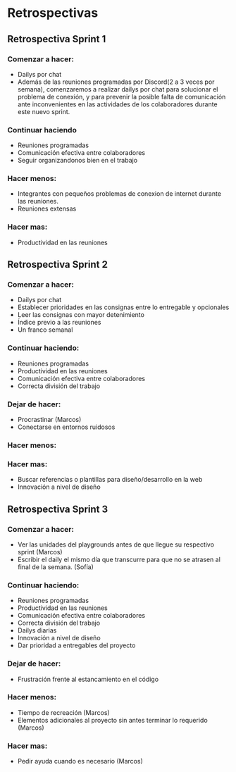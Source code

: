# Retrospectivas
## Retrospectiva Sprint 1

### Comenzar a hacer:
- Dailys por chat
- Además de las reuniones programadas por Discord(2 a 3 veces por semana), comenzaremos a realizar dailys por chat para solucionar el problema de conexión, y para prevenir la posible falta de comunicación ante inconvenientes en las actividades de los colaboradores durante este nuevo sprint.

### Continuar haciendo
- Reuniones programadas
- Comunicación efectiva entre colaboradores
- Seguir organizandonos bien en el trabajo

### Hacer menos:
- Integrantes con pequeños problemas de conexion de internet durante las reuniones.
- Reuniones extensas

### Hacer mas: 
- Productividad en las reuniones


## Retrospectiva Sprint 2

### Comenzar a hacer:
- Dailys por chat
- Establecer prioridades en las consignas entre lo entregable y opcionales
- Leer las consignas con mayor detenimiento
- Índice previo a las reuniones
- Un franco semanal

### Continuar haciendo:
- Reuniones programadas
- Productividad en las reuniones
- Comunicación efectiva entre colaboradores
- Correcta división del trabajo

### Dejar de hacer:
- Procrastinar (Marcos)
- Conectarse en entornos ruidosos

### Hacer menos:


### Hacer mas: 
- Buscar referencias o plantillas para diseño/desarrollo en la web
- Innovación a nivel de diseño


## Retrospectiva Sprint 3

### Comenzar a hacer:
- Ver las unidades del playgrounds antes de que llegue su respectivo sprint (Marcos)
- Escribir el daily el mismo día que transcurre para que no se atrasen al final de la semana. (Sofía)

### Continuar haciendo:
- Reuniones programadas
- Productividad en las reuniones
- Comunicación efectiva entre colaboradores
- Correcta división del trabajo
- Dailys diarias
- Innovación a nivel de diseño
- Dar prioridad a entregables del proyecto

### Dejar de hacer:
- Frustración frente al estancamiento en el código

### Hacer menos:
- Tiempo de recreación (Marcos)
- Elementos adicionales al proyecto sin antes terminar lo requerido (Marcos)

### Hacer mas: 
- Pedir ayuda cuando es necesario (Marcos)
